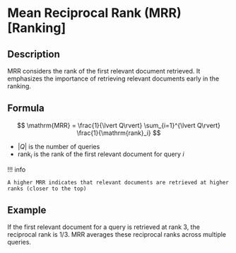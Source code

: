 # Mean Reciprocal Rank (MRR) [Ranking]

## Description

MRR considers the rank of the first relevant document retrieved.
It emphasizes the importance of retrieving relevant documents early in the ranking.

## Formula

$$
\mathrm{MRR} = \frac{1}{\lvert Q\rvert} \sum_{i=1}^{\lvert Q\rvert} \frac{1}{\mathrm{rank}_i}
$$

- $\lvert Q\rvert$ is the number of queries
- $\mathrm{rank}_i$ is the rank of the first relevant document for query $i$

!!! info

    A higher MRR indicates that relevant documents are retrieved at higher ranks (closer to the top)

## Example

If the first relevant document for a query is retrieved at rank 3, the reciprocal
rank is $1/3$. MRR averages these reciprocal ranks across multiple queries.
